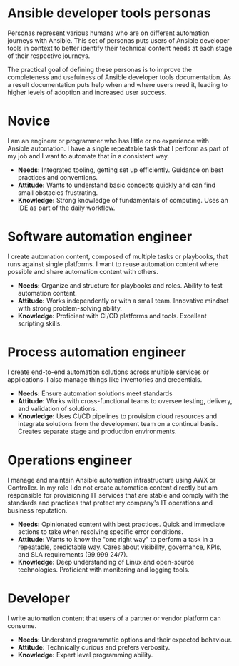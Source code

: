 # Ansible developer tools personas

Personas represent various humans who are on different automation journeys with Ansible.
This set of personas puts users of Ansible developer tools in context to better identify their technical content needs at each stage of their respective journeys.

The practical goal of defining these personas is to improve the completeness and usefulness of Ansible developer tools documentation.
As a result documentation puts help when and where users need it, leading to higher levels of adoption and increased user success.

# Novice

I am an engineer or programmer who has little or no experience with Ansible automation.
I have a single repeatable task that I perform as part of my job and I want to automate that in a consistent way.

- **Needs:** Integrated tooling, getting set up efficiently. Guidance on best practices and conventions.
- **Attitude:** Wants to understand basic concepts quickly and can find small obstacles frustrating.
- **Knowledge:** Strong knowledge of fundamentals of computing. Uses an IDE as part of the daily workflow.

# Software automation engineer

I create automation content, composed of multiple tasks or playbooks, that runs against single platforms.
I want to reuse automation content where possible and share automation content with others.

- **Needs:** Organize and structure for playbooks and roles. Ability to test automation content.
- **Attitude:** Works independently or with a small team. Innovative mindset with strong problem-solving ability.
- **Knowledge:** Proficient with CI/CD platforms and tools. Excellent scripting skills.

# Process automation engineer

I create end-to-end automation solutions across multiple services or applications.
I also manage things like inventories and credentials.

- **Needs:** Ensure automation solutions meet standards
- **Attitude:** Works with cross-functional teams to oversee testing, delivery, and validation of solutions.
- **Knowledge:** Uses CI/CD pipelines to provision cloud resources and integrate solutions from the development team on a continual basis. Creates separate stage and production environments.

# Operations engineer

I manage and maintain Ansible automation infrastructure using AWX or Controller.
In my role I do not create automation content directly but am responsible for provisioning IT services that are stable and comply with the standards and practices that protect my company's IT operations and business reputation.

- **Needs:** Opinionated content with best practices. Quick and immediate actions to take when resolving specific error conditions.
- **Attitude:** Wants to know the "one right way" to perform a task in a repeatable, predictable way. Cares about visibility, governance, KPIs, and SLA requirements (99.999 24/7).
- **Knowledge:** Deep understanding of Linux and open-source technologies. Proficient with monitoring and logging tools.

# Developer

I write automation content that users of a partner or vendor platform can consume.

- **Needs:** Understand programmatic options and their expected behaviour.
- **Attitude:** Technically curious and prefers verbosity.
- **Knowledge:** Expert level programming ability.
